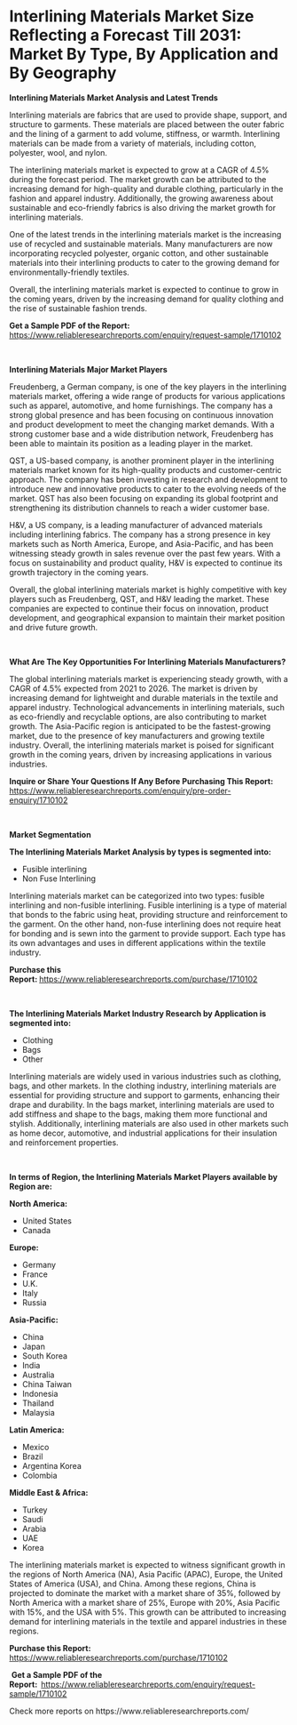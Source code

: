 <p><h1>Interlining Materials Market Size Reflecting a Forecast Till 2031: Market By Type, By Application and By Geography</h1></p><p><strong>Interlining Materials Market Analysis and Latest Trends</strong></p>
<p><p>Interlining materials are fabrics that are used to provide shape, support, and structure to garments. These materials are placed between the outer fabric and the lining of a garment to add volume, stiffness, or warmth. Interlining materials can be made from a variety of materials, including cotton, polyester, wool, and nylon.</p><p>The interlining materials market is expected to grow at a CAGR of 4.5% during the forecast period. The market growth can be attributed to the increasing demand for high-quality and durable clothing, particularly in the fashion and apparel industry. Additionally, the growing awareness about sustainable and eco-friendly fabrics is also driving the market growth for interlining materials.</p><p>One of the latest trends in the interlining materials market is the increasing use of recycled and sustainable materials. Many manufacturers are now incorporating recycled polyester, organic cotton, and other sustainable materials into their interlining products to cater to the growing demand for environmentally-friendly textiles.</p><p>Overall, the interlining materials market is expected to continue to grow in the coming years, driven by the increasing demand for quality clothing and the rise of sustainable fashion trends.</p></p>
<p><strong>Get a Sample PDF of the Report:&nbsp;</strong> <a href="https://www.reliableresearchreports.com/enquiry/request-sample/1710102">https://www.reliableresearchreports.com/enquiry/request-sample/1710102</a></p>
<p>&nbsp;</p>
<p><strong>Interlining Materials Major Market Players</strong></p>
<p><p>Freudenberg, a German company, is one of the key players in the interlining materials market, offering a wide range of products for various applications such as apparel, automotive, and home furnishings. The company has a strong global presence and has been focusing on continuous innovation and product development to meet the changing market demands. With a strong customer base and a wide distribution network, Freudenberg has been able to maintain its position as a leading player in the market.</p><p>QST, a US-based company, is another prominent player in the interlining materials market known for its high-quality products and customer-centric approach. The company has been investing in research and development to introduce new and innovative products to cater to the evolving needs of the market. QST has also been focusing on expanding its global footprint and strengthening its distribution channels to reach a wider customer base.</p><p>H&V, a US company, is a leading manufacturer of advanced materials including interlining fabrics. The company has a strong presence in key markets such as North America, Europe, and Asia-Pacific, and has been witnessing steady growth in sales revenue over the past few years. With a focus on sustainability and product quality, H&V is expected to continue its growth trajectory in the coming years.</p><p>Overall, the global interlining materials market is highly competitive with key players such as Freudenberg, QST, and H&V leading the market. These companies are expected to continue their focus on innovation, product development, and geographical expansion to maintain their market position and drive future growth.</p></p>
<p>&nbsp;</p>
<p><strong>What Are The Key Opportunities For Interlining Materials Manufacturers?</strong></p>
<p><p>The global interlining materials market is experiencing steady growth, with a CAGR of 4.5% expected from 2021 to 2026. The market is driven by increasing demand for lightweight and durable materials in the textile and apparel industry. Technological advancements in interlining materials, such as eco-friendly and recyclable options, are also contributing to market growth. The Asia-Pacific region is anticipated to be the fastest-growing market, due to the presence of key manufacturers and growing textile industry. Overall, the interlining materials market is poised for significant growth in the coming years, driven by increasing applications in various industries.</p></p>
<p><strong>Inquire or Share Your Questions If Any Before Purchasing This Report:</strong> <a href="https://www.reliableresearchreports.com/enquiry/pre-order-enquiry/1710102">https://www.reliableresearchreports.com/enquiry/pre-order-enquiry/1710102</a></p>
<p>&nbsp;</p>
<p><strong>Market Segmentation</strong></p>
<p><strong>The Interlining Materials Market Analysis by types is segmented into:</strong></p>
<p><ul><li>Fusible interlining</li><li>Non Fuse Interlining</li></ul></p>
<p><p>Interlining materials market can be categorized into two types: fusible interlining and non-fusible interlining. Fusible interlining is a type of material that bonds to the fabric using heat, providing structure and reinforcement to the garment. On the other hand, non-fuse interlining does not require heat for bonding and is sewn into the garment to provide support. Each type has its own advantages and uses in different applications within the textile industry.</p></p>
<p><strong>Purchase this Report:&nbsp;</strong><a href="https://www.reliableresearchreports.com/purchase/1710102">https://www.reliableresearchreports.com/purchase/1710102</a></p>
<p>&nbsp;</p>
<p><strong>The Interlining Materials Market Industry Research by Application is segmented into:</strong></p>
<p><ul><li>Clothing</li><li>Bags</li><li>Other</li></ul></p>
<p><p>Interlining materials are widely used in various industries such as clothing, bags, and other markets. In the clothing industry, interlining materials are essential for providing structure and support to garments, enhancing their drape and durability. In the bags market, interlining materials are used to add stiffness and shape to the bags, making them more functional and stylish. Additionally, interlining materials are also used in other markets such as home decor, automotive, and industrial applications for their insulation and reinforcement properties.</p></p>
<p>&nbsp;</p>
<p><strong>In terms of Region, the Interlining Materials Market Players available by Region are:</strong></p>
<p>
    <p> <strong> North America: </strong>
        <ul>
            <li>United States</li>
            <li>Canada</li>
        </ul>
        </p> 
    <p> <strong> Europe: </strong>
        <ul>
            <li>Germany</li>
            <li>France</li>
            <li>U.K.</li>
            <li>Italy</li>
            <li>Russia</li>
        </ul>
        </p> 
    <p> <strong> Asia-Pacific: </strong>
        <ul>
            <li>China</li>
            <li>Japan</li>
            <li>South Korea</li>
            <li>India</li>
            <li>Australia</li>
            <li>China Taiwan</li>
            <li>Indonesia</li>
            <li>Thailand</li>
            <li>Malaysia</li>
        </ul>
        </p> 
    <p> <strong> Latin America: </strong>
        <ul>
            <li>Mexico</li>
            <li>Brazil</li>
            <li>Argentina Korea</li>
            <li>Colombia</li>
        </ul>
        </p> 
    <p> <strong> Middle East & Africa: </strong>
        <ul>
            <li>Turkey</li>
            <li>Saudi</li>
            <li>Arabia</li>
            <li>UAE</li>
            <li>Korea</li>
        </ul>
    </p>
    </p>
<p><p>The interlining materials market is expected to witness significant growth in the regions of North America (NA), Asia Pacific (APAC), Europe, the United States of America (USA), and China. Among these regions, China is projected to dominate the market with a market share of 35%, followed by North America with a market share of 25%, Europe with 20%, Asia Pacific with 15%, and the USA with 5%. This growth can be attributed to increasing demand for interlining materials in the textile and apparel industries in these regions.</p></p>
<p><strong>Purchase this Report: </strong><a href="https://www.reliableresearchreports.com/purchase/1710102">https://www.reliableresearchreports.com/purchase/1710102</a></p>
<p>&nbsp;<strong>Get a Sample PDF of the Report:&nbsp;&nbsp;</strong><a href="https://www.reliableresearchreports.com/enquiry/request-sample/1710102">https://www.reliableresearchreports.com/enquiry/request-sample/1710102</a></p>
<p><strong></strong></p>
<p>Check more reports on https://www.reliableresearchreports.com/</p>